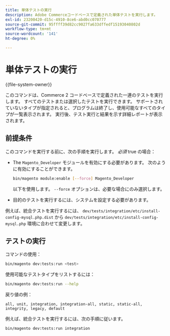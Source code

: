 ```yaml
---
title: 単体テストの実行
description: Adobe Commerceコードベースで定義された単体テストを実行します。
exl-id: 23200420-d15c-4910-8ce6-abd0cc070777
source-git-commit: 95ffff39d82cc9027fa633dffedf15193040802d
workflow-type: tm+mt
source-wordcount: '141'
ht-degree: 0%

---
```


# 単体テストの実行

{{file-system-owner}}

このコマンドは、Commerce 2 コードベースで定義された一連のテストを実行します。 すべてのテストまたは選択したテストを実行できます。 サポートされていないタイプが指定されると、プログラムは終了し、使用可能なすべてのタイプが一覧表示されます。 実行後、テスト実行と結果を示す詳細レポートが表示されます。

## 前提条件

このコマンドを実行する前に、次の手順を実行します。 _必須_ true の場合：

- The `Magento_Developer` モジュールを有効にする必要があります。 次のように有効にすることができます。

  ```bash
  bin/magento module:enable [--force] Magento_Developer
  ```

  以下を使用します。 `--force` オプションは、必要な場合にのみ選択します。

- 目的のテストを実行するには、システムを設定する必要があります。

例えば、統合テストを実行するには、 `dev/tests/integration/etc/install-config-mysql.php.dist` から `dev/tests/integration/etc/install-config-mysql.php` 環境に合わせて変更します。

## テストの実行

コマンドの使用：

```bash
bin/magento dev:tests:run <test>
```

使用可能なテストタイプをリストするには：

```bash
bin/magento dev:tests:run --help
```

戻り値の例：

```terminal
all, unit, integration, integration-all, static, static-all, integrity, legacy, default
```

例えば、統合テストを実行するには、次の手順に従います。

```bash
bin/magento dev:tests:run integration
```
